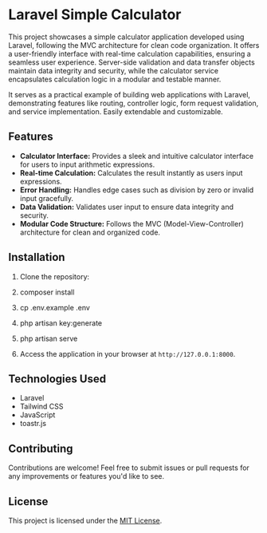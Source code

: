 # Laravel Simple Calculator

This project showcases a simple calculator application developed using Laravel, following the MVC architecture for clean code organization. It offers a user-friendly interface with real-time calculation capabilities, ensuring a seamless user experience. Server-side validation and data transfer objects maintain data integrity and security, while the calculator service encapsulates calculation logic in a modular and testable manner.

It serves as a practical example of building web applications with Laravel, demonstrating features like routing, controller logic, form request validation, and service implementation. Easily extendable and customizable.

## Features

- **Calculator Interface:** Provides a sleek and intuitive calculator interface for users to input arithmetic expressions.
- **Real-time Calculation:** Calculates the result instantly as users input expressions.
- **Error Handling:** Handles edge cases such as division by zero or invalid input gracefully.
- **Data Validation:** Validates user input to ensure data integrity and security.
- **Modular Code Structure:** Follows the MVC (Model-View-Controller) architecture for clean and organized code.

## Installation

1. Clone the repository:
2. composer install
3. cp .env.example .env
4. php artisan key:generate
5. php artisan serve

6. Access the application in your browser at `http://127.0.0.1:8000`.

## Technologies Used

- Laravel
- Tailwind CSS
- JavaScript
- toastr.js

## Contributing

Contributions are welcome! Feel free to submit issues or pull requests for any improvements or features you'd like to see.

## License

This project is licensed under the [MIT License](LICENSE).
